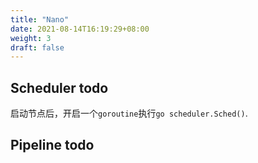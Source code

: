 ```yaml
---
title: "Nano"
date: 2021-08-14T16:19:29+08:00
weight: 3
draft: false
---
```


## Scheduler  todo
启动节点后，开启一个`goroutine`执行`go scheduler.Sched()`.

## Pipeline todo

